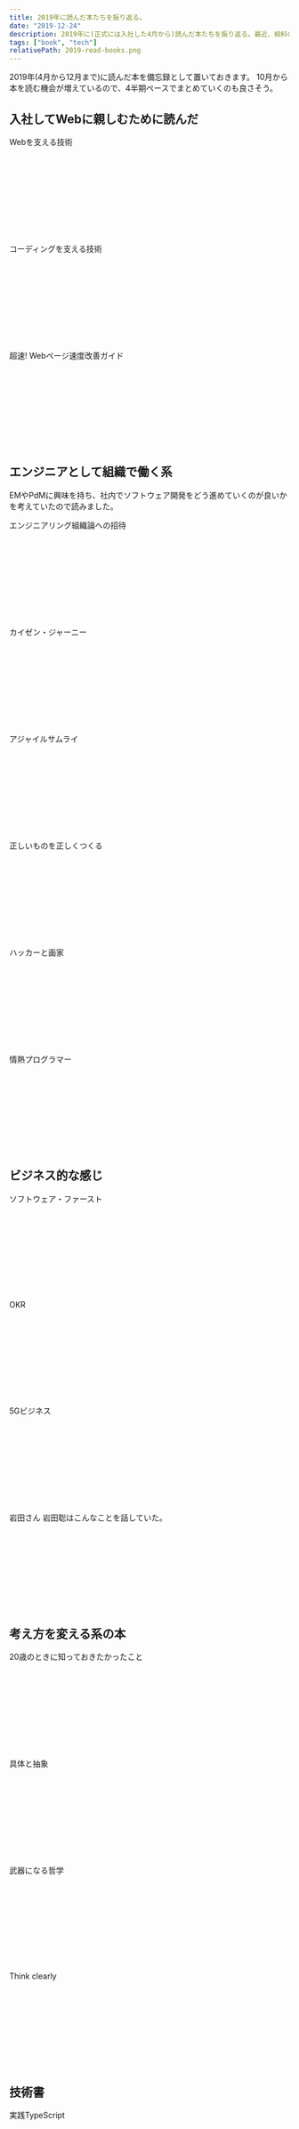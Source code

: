 ```yaml
---
title: 2019年に読んだ本たちを振り返る。
date: "2019-12-24"
description: 2019年に(正式には入社した4月から)読んだ本たちを振り返る。最近、給料の10分の1が書籍購入費用になってる人の積読リストも含めて。7記事目で縦長になってきたのでページネーションも検討かな。
tags: ["book", "tech"]
relativePath: 2019-read-books.png
---
```


2019年(4月から12月まで)に読んだ本を備忘録として置いておきます。
10月から本を読む機会が増えているので、4半期ペースでまとめていくのも良さそう。

## 入社してWebに親しむために読んだ

Webを支える技術

<div style="margin-bottom: 18px;"><div class="iframely-responsive" style="height: 140px; padding-bottom: 0;"><a href="https://amzn.to/39cFpRK" data-iframely-url="//cdn.iframe.ly/api/iframe?url=https%3A%2F%2Famzn.to%2F39cFpRK&amp;key=abafb5735fb0f92785d3ce5512b6fa13&amp;iframe=card-small"></a></div></div>

コーディングを支える技術

<div style="margin-bottom: 18px;"><div class="iframely-responsive" style="height: 140px; padding-bottom: 0;"><a href="https://amzn.to/2sVmqKZ" data-iframely-url="//cdn.iframe.ly/api/iframe?url=https%3A%2F%2Famzn.to%2F2sVmqKZ&amp;key=abafb5735fb0f92785d3ce5512b6fa13&amp;iframe=card-small"></a></div></div>


超速! Webページ速度改善ガイド

<div style="margin-bottom: 18px;"><div class="iframely-responsive" style="height: 140px; padding-bottom: 0;"><a href="https://amzn.to/2ES4bZw" data-iframely-url="//cdn.iframe.ly/api/iframe?url=https%3A%2F%2Famzn.to%2F2ES4bZw&amp;key=abafb5735fb0f92785d3ce5512b6fa13&amp;iframe=card-small"></a></div></div>

## エンジニアとして組織で働く系

EMやPdMに興味を持ち、社内でソフトウェア開発をどう進めていくのが良いかを考えていたので読みました。

エンジニアリング組織論への招待

<div style="margin-bottom: 18px;"><div class="iframely-responsive" style="height: 140px; padding-bottom: 0;"><a href="https://amzn.to/370BqG6" data-iframely-url="//cdn.iframe.ly/api/iframe?url=https%3A%2F%2Famzn.to%2F370BqG6&amp;key=abafb5735fb0f92785d3ce5512b6fa13&amp;iframe=card-small"></a></div></div>

カイゼン・ジャーニー

<div style="margin-bottom: 18px;"><div class="iframely-responsive" style="height: 140px; padding-bottom: 0;"><a href="https://amzn.to/2ojXAm7" data-iframely-url="//cdn.iframe.ly/api/iframe?url=https%3A%2F%2Famzn.to%2F2ojXAm7&amp;key=abafb5735fb0f92785d3ce5512b6fa13&amp;iframe=card-small&omit_script=1"></a></div></div>

アジャイルサムライ

<div style="margin-bottom: 18px;"><div class="iframely-responsive" style="height: 140px; padding-bottom: 0;"><a href="https://amzn.to/377f4Tk" data-iframely-url="//cdn.iframe.ly/api/iframe?url=https%3A%2F%2Famzn.to%2F377f4Tk&amp;key=abafb5735fb0f92785d3ce5512b6fa13&amp;iframe=card-small"></a></div></div>

正しいものを正しくつくる

<div style="margin-bottom: 18px;"><div class="iframely-responsive" style="height: 140px; padding-bottom: 0;"><a href="https://amzn.to/35VaRSI" data-iframely-url="//cdn.iframe.ly/api/iframe?url=https%3A%2F%2Famzn.to%2F35VaRSI&amp;key=abafb5735fb0f92785d3ce5512b6fa13&amp;iframe=card-small"></a></div></div>

ハッカーと画家

<div style="margin-bottom: 18px;"><div class="iframely-responsive" style="height: 140px; padding-bottom: 0;"><a href="https://amzn.to/2s8IC4t" data-iframely-url="//cdn.iframe.ly/api/iframe?url=https%3A%2F%2Famzn.to%2F2s8IC4t&amp;key=abafb5735fb0f92785d3ce5512b6fa13&amp;iframe=card-small"></a></div></div>

情熱プログラマー

<div style="margin-bottom: 18px;"><div class="iframely-responsive" style="height: 140px; padding-bottom: 0;"><a href="https://amzn.to/2ZkDmqo" data-iframely-url="//cdn.iframe.ly/api/iframe?url=https%3A%2F%2Famzn.to%2F2ZkDmqo&amp;key=abafb5735fb0f92785d3ce5512b6fa13&amp;iframe=card-small"></a></div></div>


## ビジネス的な感じ

ソフトウェア・ファースト

<div style="margin-bottom: 18px;"><div class="iframely-responsive" style="height: 140px; padding-bottom: 0;"><a href="https://amzn.to/31gPic8" data-iframely-url="//cdn.iframe.ly/api/iframe?url=https%3A%2F%2Famzn.to%2F31gPic8&amp;key=abafb5735fb0f92785d3ce5512b6fa13&amp;iframe=card-small&omit_script=1"></a></div></div>

OKR

<div style="margin-bottom: 18px;"><div class="iframely-responsive" style="height: 140px; padding-bottom: 0;"><a href="https://amzn.to/2ZlxIEo" data-iframely-url="//cdn.iframe.ly/api/iframe?url=https%3A%2F%2Famzn.to%2F2ZlxIEo&amp;key=abafb5735fb0f92785d3ce5512b6fa13&amp;iframe=card-small"></a></div></div>

5Gビジネス

<div style="margin-bottom: 18px;"><div class="iframely-responsive" style="height: 140px; padding-bottom: 0;"><a href="https://amzn.to/2shMZtH" data-iframely-url="//cdn.iframe.ly/api/iframe?url=https%3A%2F%2Famzn.to%2F2shMZtH&amp;key=abafb5735fb0f92785d3ce5512b6fa13&amp;iframe=card-small"></a></div></div>

岩田さん 岩田聡はこんなことを話していた。

<div style="margin-bottom: 18px;"><div class="iframely-responsive" style="height: 140px; padding-bottom: 0;"><a href="https://amzn.to/2tHyPm2" data-iframely-url="//cdn.iframe.ly/api/iframe?url=https%3A%2F%2Famzn.to%2F2tHyPm2&amp;key=abafb5735fb0f92785d3ce5512b6fa13&amp;iframe=card-small"></a></div></div>

## 考え方を変える系の本

20歳のときに知っておきたかったこと

<div style="margin-bottom: 18px;"><div class="iframely-responsive" style="height: 140px; padding-bottom: 0;"><a href="https://amzn.to/39czBro" data-iframely-url="//cdn.iframe.ly/api/iframe?url=https%3A%2F%2Famzn.to%2F39czBro&amp;key=abafb5735fb0f92785d3ce5512b6fa13&amp;iframe=card-small"></a></div></div>

具体と抽象

<div style="margin-bottom: 18px;"><div class="iframely-responsive" style="height: 140px; padding-bottom: 0;"><a href="https://amzn.to/2Jyzvzx" data-iframely-url="//cdn.iframe.ly/api/iframe?url=https%3A%2F%2Famzn.to%2F2Jyzvzx&key=abafb5735fb0f92785d3ce5512b6fa13&iframe=card-small&omit_script=1"></a></div></div>

武器になる哲学

<div style="margin-bottom: 18px;"><div class="iframely-responsive" style="height: 140px; padding-bottom: 0;"><a href="https://amzn.to/2NcquwG" data-iframely-url="//cdn.iframe.ly/api/iframe?url=https%3A%2F%2Famzn.to%2F2NcquwG&amp;key=abafb5735fb0f92785d3ce5512b6fa13&amp;iframe=card-small&omit_script=1"></a></div></div>

Think clearly

<div style="margin-bottom: 18px;"><div class="iframely-responsive" style="height: 140px; padding-bottom: 0;"><a href="https://amzn.to/2OhBFor" data-iframely-url="//cdn.iframe.ly/api/iframe?url=https%3A%2F%2Famzn.to%2F2OhBFor&amp;key=abafb5735fb0f92785d3ce5512b6fa13&amp;iframe=card-small"></a></div></div>

## 技術書

実践TypeScript

<div style="margin-bottom: 18px;"><div class="iframely-responsive" style="height: 140px; padding-bottom: 0;"><a href="https://amzn.to/2VgtpZ4" data-iframely-url="//cdn.iframe.ly/api/iframe?url=https%3A%2F%2Famzn.to%2F2VgtpZ4&amp;key=abafb5735fb0f92785d3ce5512b6fa13&amp;iframe=card-small&omit_script=1"></a></div></div>

ハイパフォーマンス ブラウザネットワーキング

<div style="margin-bottom: 18px;"><div class="iframely-responsive" style="height: 140px; padding-bottom: 0;"><a href="https://amzn.to/2Qi5Qgj" data-iframely-url="//cdn.iframe.ly/api/iframe?url=https%3A%2F%2Famzn.to%2F2Qi5Qgj&amp;key=abafb5735fb0f92785d3ce5512b6fa13&amp;iframe=card-small"></a></div></div>

レガシーコードからの脱却

<div style="margin-bottom: 18px;"><div class="iframely-responsive" style="height: 140px; padding-bottom: 0;"><a href="https://amzn.to/2MoB4Bu" data-iframely-url="//cdn.iframe.ly/api/iframe?url=https%3A%2F%2Famzn.to%2F2MoB4Bu&amp;key=abafb5735fb0f92785d3ce5512b6fa13&amp;iframe=card-small"></a></div></div>

りあクト！ TypeScriptで極める現場のReact開発

<div style="margin-bottom: 45px;"><div class="iframely-responsive" style="height: 140px; padding-bottom: 0;"><a href="https://ec.toranoana.jp/tora_r/ec/item/040030721458/" data-iframely-url="//cdn.iframe.ly/api/iframe?url=https%3A%2F%2Fec.toranoana.jp%2Ftora_r%2Fec%2Fitem%2F040030721458%2F&key=abafb5735fb0f92785d3ce5512b6fa13&iframe=card-small&omit_script=1"></a></div></div>

## 数学好き

最短経路の本

[エンジニアが厳選した 10 冊を、次世代のプログラミングを担う皆さんに](https://japan.googleblog.com/2019/12/books-for-students.html) に入っていたので興味を持って買いました。

<div class="iframely-embed"><div class="iframely-responsive" style="height: 140px; padding-bottom: 0;"><a href="https://amzn.to/39c8bCg" data-iframely-url="//cdn.iframe.ly/api/iframe?url=https%3A%2F%2Famzn.to%2F39c8bCg&amp;key=abafb5735fb0f92785d3ce5512b6fa13&amp;iframe=card-small"></a></div></div>


## まとめ

振り返ると、オライリーあまり読んでないなぁと反省。
積読の棚に5冊くらい控えてるので冬休みと2020年の前半は技術書寄りにしようかと思います。

職場の中で正社員として働くエンジニアが自分とCTOの2人です(パートタイムで働いてくださってる方もいます)が、
アジャイル開発やEMに興味を持ち、書店で必ず並んでいる本を早い段階で読めたのは良かったのではないかと思います。

2019年はBlocklyの本を書いたりもしたので、2020年はもっと技術書を読んでアウトプットしていきたい。
フロントエンドばかりの9ヶ月でしたが、バックエンド(今のところ Rails)も書いていくことになるので楽しみ！
